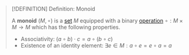 >[!DEFINITION] Definition: Monoid
>
>A **monoid** $(M, \circ)$ is a [set](../Set%20Theory/Set.md) $M$ equipped with a binary [operation](../Analysis/Functions/index.md) $\circ: M \times M \to M$ which has the following properties.
>- Associativity: $(a \circ b) \cdot c = a \circ (b \circ c)$
>- Existence of an identity element: $\exists e \in M: a \circ e = e \circ a = a$
>
